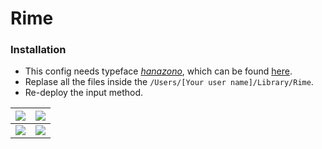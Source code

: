 # Rime

### Installation
- This config needs typeface  [_hanazono_](http://fonts.jp/hanazono/), which can be found [here](.materials).
- Replase all the files inside the `/Users/[Your user name]/Library/Rime`.
- Re-deploy the input method.


|![](https://i.loli.net/2018/11/05/5be04de6a0683.png)|![](https://i.loli.net/2018/11/05/5be0525898c86.png)|
|:--:|:--:|
|![](https://i.loli.net/2018/11/05/5be05258f0f38.png)|![](https://i.loli.net/2018/11/05/5be05259015e3.png)|

